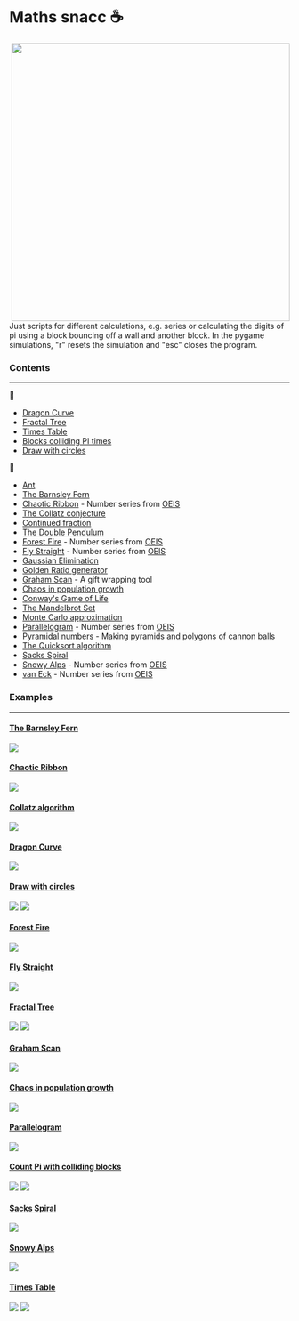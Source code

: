 # Maths snacc :coffee:

<img src="lookbook/life.gif" width="500" align="right">

Just scripts for different calculations, e.g. series or calculating the digits of pi using a block bouncing off a wall and another block. In the pygame simulations, "r" resets the simulation and "esc" closes the program.

### Contents
------------
:file_folder:
* [Dragon Curve](programs/dragon_curve)
* [Fractal Tree](programs/fractal_tree)
* [Times Table](programs/x_table)
* [Blocks colliding PI times](programs/pi_count)
* [Draw with circles](programs/wheelie)

:memo:
* [Ant](scripts/ant.py)
* [The Barnsley Fern](scripts/barnsley_fern.py)
* [Chaotic Ribbon](scripts/chaotic_ribbon.py) - Number series from [OEIS](https://oeis.org/A055748)
* [The Collatz conjecture](scripts/collatz.py)
* [Continued fraction](scripts/continued_frac.py)
* [The Double Pendulum](scripts/double_pend.py)
* [Forest Fire](scripts/fire.py) - Number series from [OEIS](https://oeis.org/A229037)
* [Fly Straight](scripts/fly_straight.py) - Number series from [OEIS](https://oeis.org/A133058)
* [Gaussian Elimination](scripts/gauss_elim.py)
* [Golden Ratio generator](scripts/golden.py)
* [Graham Scan](scripts/graham_scan.py) - A gift wrapping tool
* [Chaos in population growth](scripts/growth.py)
* [Conway's Game of Life](scripts/life.py)
* [The Mandelbrot Set](scripts/mandelbrot.py)
* [Monte Carlo approximation](scripts/monte_carlo.py)
* [Parallelogram](scripts/parallelogram.py) - Number series from [OEIS](https://oeis.org/A265326)
* [Pyramidal numbers](scripts/pyramidal_number.py) - Making pyramids and polygons of cannon balls
* [The Quicksort algorithm](scripts/quicksort.py)
* [Sacks Spiral](scripts/sack_spiral.py)
* [Snowy Alps](scripts/snowy.py) - Number series from [OEIS](https://oeis.org/A279125)
* [van Eck](scripts/van_eck.py) - Number series from [OEIS](https://oeis.org/A181391)


### Examples
------------
#### [The Barnsley Fern](scripts/barnsley_fern.py)
![](lookbook/barnsley_fern.png)

#### [Chaotic Ribbon](scripts/chaotic_ribbon.py)
![](lookbook/chaotic_ribbon.png)

#### [Collatz algorithm](scripts/collatz_test.py)
![](lookbook/collatz_sea_weed.png)

#### [Dragon Curve](programs/dragon_curve)
![](lookbook/dragon_curve.png)

#### [Draw with circles](programs/wheelie)
![](lookbook/wheelie_drawZ.jpg)
![](lookbook/wheelie_drawZ.gif)

#### [Forest Fire](scripts/fire.py)
![](lookbook/fire.png)

#### [Fly Straight](scripts/fly_straight.py)
![](lookbook/fly_straight.gif)

#### [Fractal Tree](programs/fractal_tree)
![](lookbook/fractal_tree.png)
![](lookbook/fractal_tree.gif)

#### [Graham Scan](scripts/graham_scan.py)
![](lookbook/graham_scan.png)

#### [Chaos in population growth](scripts/growth.py)
![](lookbook/growth.gif)

#### [Parallelogram](scripts/parallelogram.py)
![](lookbook/parallelogram.png)

#### [Count Pi with colliding blocks](programs/pi_count)
![](lookbook/pi_collide_count.png)
![](lookbook/pi_count.gif)

#### [Sacks Spiral](scripts/sack_spiral.py)
![](lookbook/sack_spiral.png)

#### [Snowy Alps](scripts/snowy.py)
![](lookbook/snowy_hills.png)

#### [Times Table](programs/x_table)
![](lookbook/x_table.png)
![](lookbook/x_table_low.gif)
